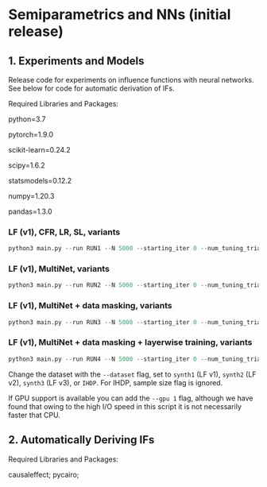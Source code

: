# Semiparametrics and NNs (initial release)

## 1. Experiments and Models 
Release code for experiments on influence functions with neural networks. See below for code for automatic derivation of IFs.

Required Libraries and Packages:

python=3.7

pytorch=1.9.0

scikit-learn=0.24.2

scipy=1.6.2

statsmodels=0.12.2

numpy=1.20.3

pandas=1.3.0


### LF (v1), CFR, LR, SL, variants
```python
python3 main.py --run RUN1 --N 5000 --starting_iter 0 --num_tuning_trials 50 --num_runs 100 --data_rand 1 --super_learner_k 10 --run_SL 1 --run_treg 1 --run_LR 1 --run_NN 1 --run_NN_SL 1 --run_treg_SL 1 --run_NN_or_multinet 0 --data_masking 0 --layerwise_optim 0 --calibration 0  --dataset synth1
```

### LF (v1), MultiNet, variants
```python
python3 main.py --run RUN2 --N 5000 --starting_iter 0 --num_tuning_trials 50 --num_runs 100 --data_rand 1 --super_learner_k 10 --run_SL 1 --run_treg 1 --run_LR 1 --run_NN 1 --run_NN_SL 1 --run_treg_SL 1 --run_NN_or_multinet 1 --data_masking 0 --layerwise_optim 0 --calibration 0 --dataset synth1
```


### LF (v1), MultiNet + data masking, variants
```python
python3 main.py --run RUN3 --N 5000 --starting_iter 0 --num_tuning_trials 50 --num_runs 100 --data_rand 1 --super_learner_k 10 --run_SL 1 --run_treg 1 --run_LR 1 --run_NN 1 --run_NN_SL 1 --run_treg_SL 1 --run_NN_or_multinet 1 --data_masking 1 --layerwise_optim 0 --calibration 0  --dataset synth1
```


### LF (v1), MultiNet + data masking + layerwise training, variants
```python
python3 main.py --run RUN4 --N 5000 --starting_iter 0 --num_tuning_trials 50 --num_runs 100 --data_rand 1 --super_learner_k 10 --run_SL 1 --run_treg 1 --run_LR 1 --run_NN 1 --run_NN_SL 1 --run_treg_SL 1 --run_NN_or_multinet 1 --data_masking 1 --layerwise_optim 1 --calibration 0  --dataset synth1
```

Change the dataset with the ```--dataset``` flag, set to ```synth1``` (LF v1), ```synth2``` (LF v2), ```synth3``` (LF v3), or ```IHDP```. For IHDP, sample size flag is ignored.

If GPU support is available you can add the ```--gpu 1``` flag, although we have found that owing to the high I/O speed in this script it is not necessarily faster that CPU.


## 2. Automatically Deriving IFs

Required Libraries and Packages:

causaleffect; pycairo; 